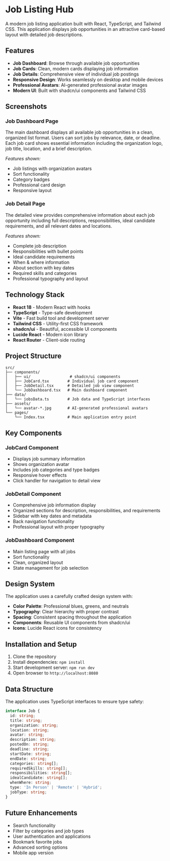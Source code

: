 # Job Listing Hub

A modern job listing application built with React, TypeScript, and Tailwind CSS. This application displays job opportunities in an attractive card-based layout with detailed job descriptions.

## Features

- **Job Dashboard**: Browse through available job opportunities
- **Job Cards**: Clean, modern cards displaying job information
- **Job Details**: Comprehensive view of individual job postings
- **Responsive Design**: Works seamlessly on desktop and mobile devices
- **Professional Avatars**: AI-generated professional avatar images
- **Modern UI**: Built with shadcn/ui components and Tailwind CSS

## Screenshots

### Job Dashboard Page
The main dashboard displays all available job opportunities in a clean, organized list format. Users can sort jobs by relevance, date, or deadline. Each job card shows essential information including the organization logo, job title, location, and a brief description.

*Features shown:*
- Job listings with organization avatars
- Sort functionality
- Category badges
- Professional card design
- Responsive layout

### Job Detail Page
The detailed view provides comprehensive information about each job opportunity including full descriptions, responsibilities, ideal candidate requirements, and all relevant dates and locations.

*Features shown:*
- Complete job description
- Responsibilities with bullet points
- Ideal candidate requirements
- When & where information
- About section with key dates
- Required skills and categories
- Professional typography and layout

## Technology Stack

- **React 18** - Modern React with hooks
- **TypeScript** - Type-safe development
- **Vite** - Fast build tool and development server
- **Tailwind CSS** - Utility-first CSS framework
- **shadcn/ui** - Beautiful, accessible UI components
- **Lucide React** - Modern icon library
- **React Router** - Client-side routing

## Project Structure

```
src/
├── components/
│   ├── ui/                 # shadcn/ui components
│   ├── JobCard.tsx        # Individual job card component
│   ├── JobDetail.tsx      # Detailed job view component
│   └── JobDashboard.tsx   # Main dashboard component
├── data/
│   └── jobsData.ts        # Job data and TypeScript interfaces
├── assets/
│   └── avatar-*.jpg       # AI-generated professional avatars
└── pages/
    └── Index.tsx          # Main application entry point
```

## Key Components

### JobCard Component
- Displays job summary information
- Shows organization avatar
- Includes job categories and type badges
- Responsive hover effects
- Click handler for navigation to detail view

### JobDetail Component
- Comprehensive job information display
- Organized sections for description, responsibilities, and requirements
- Sidebar with key dates and metadata
- Back navigation functionality
- Professional layout with proper typography

### JobDashboard Component
- Main listing page with all jobs
- Sort functionality
- Clean, organized layout
- State management for job selection

## Design System

The application uses a carefully crafted design system with:
- **Color Palette**: Professional blues, greens, and neutrals
- **Typography**: Clear hierarchy with proper contrast
- **Spacing**: Consistent spacing throughout the application
- **Components**: Reusable UI components from shadcn/ui
- **Icons**: Lucide React icons for consistency

## Installation and Setup

1. Clone the repository
2. Install dependencies: `npm install`
3. Start development server: `npm run dev`
4. Open browser to `http://localhost:8080`

## Data Structure

The application uses TypeScript interfaces to ensure type safety:

```typescript
interface Job {
  id: string;
  title: string;
  organization: string;
  location: string;
  avatar: string;
  description: string;
  postedOn: string;
  deadline: string;
  startDate: string;
  endDate: string;
  categories: string[];
  requiredSkills: string[];
  responsibilities: string[];
  idealCandidate: string[];
  whenWhere: string;
  type: 'In Person' | 'Remote' | 'Hybrid';
  jobType: string;
}
```

## Future Enhancements

- Search functionality
- Filter by categories and job types
- User authentication and applications
- Bookmark favorite jobs
- Advanced sorting options
- Mobile app version
